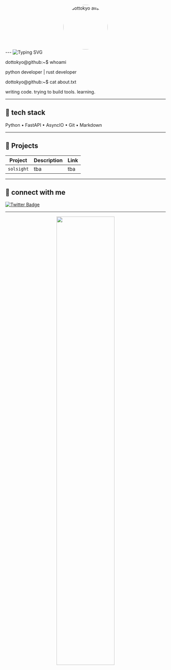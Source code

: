 <div align="center">

<img src="banner.png" width="140" style="border-radius: 50%;" alt="dottokyo avatar"/>

</div>
---
<img src="https://readme-typing-svg.herokuapp.com?font=Fira+Code&duration=4000&pause=1000&color=00FF00&center=true&vCenter=true&width=600&lines=dottokyo+%3E_python+developer;" alt="Typing SVG" />

dottokyo@github:~$ whoami

python developer | rust developer

dottokyo@github:~$ cat about.txt

writing code. trying to build tools. learning.


---

## 🧰 tech stack

Python • FastAPI • AsyncIO • Git • Markdown

---

## 📁 Projects

| Project         | Description                         | Link                     |
|-----------------|-------------------------------------|--------------------------|
| `solsight`      | tba                                 | tba                      |


---

## 📡 connect with me

<a href="https://x.com/devtoky0">
  <img src="https://img.shields.io/badge/Twitter-000000?style=for-the-badge&logo=twitter&logoColor=white" alt="Twitter Badge" />
</a>


---

<div align="center">

<img src="https://github-readme-stats.vercel.app/api?username=dottokyo&show_icons=true&theme=graywhite&hide_border=true&icon_color=000000&text_color=000000" width="60%" />

</div>
